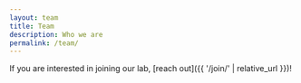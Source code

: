 ```yaml
---
layout: team
title: Team
description: Who we are
permalink: /team/
---
```


If you are interested in joining our lab, [reach out]({{ '/join/' | relative_url }})!


